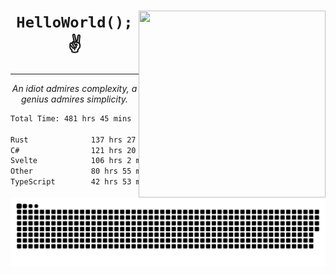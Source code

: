 <div text-align="center">
    <img src="https://i.imgur.com/h1q15Kt.gife" align="right" width="299" height="299">
    <h1 align="center"><code>HelloWorld();</code> ✌️</h1>
    <hr>
    <p align="center"><i>An idiot admires complexity, a genius admires simplicity.</i></p>
</div>

<!--START_SECTION:waka-->

```txt
Total Time: 481 hrs 45 mins

Rust              137 hrs 27 mins ██████░░░░░░░░░░░░░░░░░░░   24.43 %
C#                121 hrs 20 mins █████▒░░░░░░░░░░░░░░░░░░░   21.56 %
Svelte            106 hrs 2 mins  ████▓░░░░░░░░░░░░░░░░░░░░   18.85 %
Other             80 hrs 55 mins  ███▓░░░░░░░░░░░░░░░░░░░░░   14.38 %
TypeScript        42 hrs 53 mins  ██░░░░░░░░░░░░░░░░░░░░░░░   07.62 %
```

<!--END_SECTION:waka-->

<picture>
  <source media="(prefers-color-scheme: dark)" srcset="https://raw.githubusercontent.com/Somfic/Somfic/main/github-contribution-grid-snake-dark.svg">
  <source media="(prefers-color-scheme: light)" srcset="https://raw.githubusercontent.com/Somfic/Somfic/main/github-contribution-grid-snake.svg">
  <img alt="github contribution grid snake animation" src="https://raw.githubusercontent.com/Somfic/Somfic/main/github-contribution-grid-snake.svg">
</picture>
